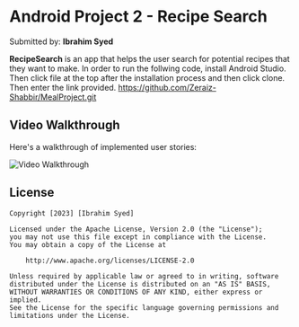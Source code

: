 # Android Project 2 - Recipe Search

Submitted by: **Ibrahim Syed**

**RecipeSearch** is an app that helps the user search for potential recipes that they want to make. In order to run the follwing code,  install Android Studio. Then click file at the top after the installation process and then click clone. Then enter the link provided.
https://github.com/Zeraiz-Shabbir/MealProject.git

## Video Walkthrough

Here's a walkthrough of implemented user stories:

<img src='https://github.com/Zeraiz-Shabbir/MealProject/blob/master/MealProject.gif' title='Video Walkthrough' width='' alt='Video Walkthrough' />


## License

    Copyright [2023] [Ibrahim Syed]

    Licensed under the Apache License, Version 2.0 (the "License");
    you may not use this file except in compliance with the License.
    You may obtain a copy of the License at

        http://www.apache.org/licenses/LICENSE-2.0

    Unless required by applicable law or agreed to in writing, software
    distributed under the License is distributed on an "AS IS" BASIS,
    WITHOUT WARRANTIES OR CONDITIONS OF ANY KIND, either express or implied.
    See the License for the specific language governing permissions and
    limitations under the License.
